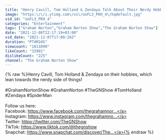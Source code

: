 ```yaml
---
title: "Henry Cavill, Tom Holland & Zendaya Talk About Their Nerdy Hobbies | The Graham Norton Show"
image: "https:\/\/i.ytimg.com\/vi\/ooFL3_PKH_4\/hqdefault.jpg"
vid_id: "ooFL3_PKH_4"
categories: "Entertainment"
tags: ["Graham Norton","Graham Norton Show","The Graham Norton Show"]
date: "2021-12-08T22:17:19+03:00"
vid_date: "2021-12-07T17:00:26Z"
duration: "PT4M24S"
viewcount: "1011090"
likeCount: "33901"
dislikeCount: "225"
channel: "The Graham Norton Show"
---
```

{% raw %}Henry Cavill, Tom Holland &amp; Zendaya on their hobbies, which lean towards the nerdy side of things!<br /><br />#GrahamNortonShow #GrahamNorton #TheGNShow #TomHolland #Zendaya #SpiderMan<br /><br />Follow us here:<br />Facebook: <a rel="nofollow" target="blank" href="https://www.facebook.com/thegrahamnor...">https://www.facebook.com/thegrahamnor...</a><br />Instagram: <a rel="nofollow" target="blank" href="https://www.instagram.com/thegrahamno...">https://www.instagram.com/thegrahamno...</a><br />Twitter: <a rel="nofollow" target="blank" href="https://twitter.com/TheGNShow">https://twitter.com/TheGNShow</a><br />TikTok: <a rel="nofollow" target="blank" href="https://www.tiktok.com/@thegnshow">https://www.tiktok.com/@thegnshow</a><br />Snapchat: <a rel="nofollow" target="blank" href="https://www.snapchat.com/discover/The...">https://www.snapchat.com/discover/The...</a>{% endraw %}
